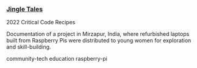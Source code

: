 ### [Jingle Tales](https://criticalcode.recipes/contributions/jingle-tales)
2022 Critical Code Recipes

Documentation of a project in Mirzapur, India, where refurbished laptops built from Raspberry Pis were distributed to young women for exploration and skill-building.

community-tech education raspberry-pi
